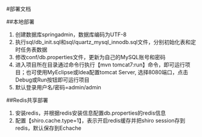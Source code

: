 #部署文档

##本地部署
1. 创建数据库springadmin，数据库编码为UTF-8
2. 执行sql/db_init.sql和sql/quartz_mysql_innodb.sql文件，分别初始化表和定时任务表数据
3. 修改conf/db.properties文件，更新为自己的MySQL账号和密码
4. 进入项目所在目录通过命令行执行【mvn tomcat7:run】命令，即可运行项目；也可使用MyEclipse或Idea配置tomcat Server, 选择8080端口，点击Debug或Run按钮即可运行项目
5. 默认登录用户名/密码=admin/admin

##Redis共享部署
1. 安装redis，并根据redis安装信息配置db.properties的redis信息
2. 配置【shiro.cache.type=1】，表示开启redis缓存并把shiro session存到redis，默认保存到Echache
